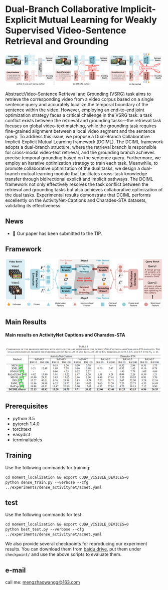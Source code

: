 # 	Dual-Branch Collaborative Implicit-Explicit Mutual Learning for Weakly Supervised Video-Sentence Retrieval and Grounding

![alt text](images/01.png)

Abstract:Video-Sentence Retrieval and Grounding (VSRG) task aims to retrieve the corresponding video from a video corpus based on a single sentence query and accurately localize the temporal boundary of the sentence within the video. However, employing an end-to-end joint optimization strategy faces a critical challenge in the VSRG task: a task  conflict exists between the retrieval and grounding tasks—the retrieval task focuses on global video-text matching, while the grounding task requires fine-grained alignment between a local video segment and the sentence query. To address this issue, we propose a Dual-Branch Collaborative Implicit-Explicit Mutual Learning framework (DCIML). The DCIML framework adopts a dual-branch structure, where the retrieval branch is responsible for cross-modal video-text retrieval, and the grounding branch achieves precise temporal grounding based on the sentence query. Furthermore, we employ an iterative optimization strategy to  train each task. Meanwhile, to promote collaborative optimization of the dual tasks, we design a dual-branch mutual learning module that facilitates cross-task knowledge transfer through bidirectional explicit and implicit pathways. The DCIML framework not only effectively resolves  the task conflict  between the retrieval and grounding tasks but also achieves collaborative optimization of the dual tasks. Experimental results demonstrate that DCIML performs excellently on the ActivityNet-Captions and Charades-STA datasets, validating its effectiveness.

## News
- :beers:  Our paper has been submitted to the TIP.

## Framework
![alt text](images/02.png)

## Main Results


#### Main results on ActivityNet Captions and Charades-STA
![alt text](images/03.png)


## Prerequisites
- python 3.5
- pytorch 1.4.0
- torchtext
- easydict
- terminaltables

## Training
Use the following commands for training:
```
cd moment_localization && export CUDA_VISIBLE_DEVICES=0
python dense_train.py --verbose --cfg ../experiments/dense_activitynet/acnet.yaml
```
## test
Use the following commands for test:
```
cd moment_localization && export CUDA_VISIBLE_DEVICES=0
python best_test.py --verbose --cfg ../experiments/dense_activitynet/acnet.yaml
```

We also provide several checkpoints for reproducing our experiment results. You can download them from [baidu drive](https://pan.baidu.com/s/1xWC90AIDImVJfKV9qcah4Q), put them under ```checkpoint/``` and use the above scripts to evaluate them.


## e-mail

call me: mengzhaowangg@163.com

